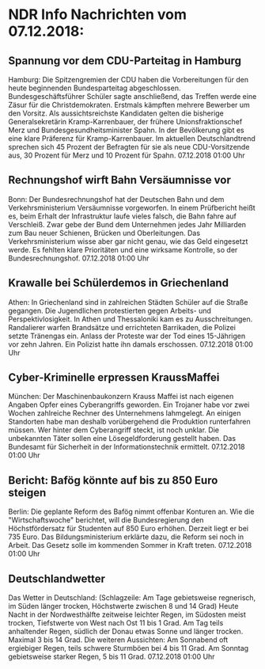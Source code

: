 # NDR Info Nachrichten vom 07.12.2018:


## Spannung vor dem CDU-Parteitag in Hamburg
Hamburg: Die Spitzengremien der CDU haben die Vorbereitungen für den heute beginnenden Bundesparteitag abgeschlossen. Bundesgeschäftsführer Schüler sagte anschließend, das Treffen werde eine Zäsur für die Christdemokraten. Erstmals kämpften mehrere Bewerber um den Vorsitz. Als aussichtsreichste Kandidaten gelten die bisherige Generalsekretärin Kramp-Karrenbauer, der frühere Unionsfraktionschef Merz und Bundesgesundheitsminister Spahn. In der Bevölkerung gibt es eine klare Präferenz für Kramp-Karrenbauer. Im aktuellen Deutschlandtrend sprechen sich 45 Prozent der Befragten für sie als neue CDU-Vorsitzende aus, 30 Prozent für Merz und 10 Prozent für Spahn. 07.12.2018 01:00 Uhr 

## Rechnungshof wirft Bahn Versäumnisse vor
Bonn: Der Bundesrechnungshof hat der Deutschen Bahn und dem Verkehrsministerium Versäumnisse vorgeworfen. In einem Prüfbericht heißt es, beim Erhalt der Infrastruktur laufe vieles falsch, die Bahn fahre auf Verschleiß. Zwar gebe der Bund dem Unternehmen jedes Jahr Milliarden zum Bau neuer Schienen, Brücken und Oberleitungen. Das Verkehrsministerium wisse aber gar nicht genau, wie das Geld eingesetzt werde. Es fehlten klare Prioritäten und eine wirksame Kontrolle, so der Bundesrechnungshof. 07.12.2018 01:00 Uhr 

## Krawalle bei Schülerdemos in Griechenland
Athen: In Griechenland sind in zahlreichen Städten Schüler auf die Straße gegangen. Die Jugendlichen protestierten gegen Arbeits- und Perspektivlosigkeit. In Athen und Thessaloniki kam es zu Ausschreitungen. Randalierer warfen Brandsätze und errichteten Barrikaden, die Polizei setzte Tränengas ein. Anlass der Proteste war der Tod eines 15-Jährigen vor zehn Jahren. Ein Polizist hatte ihn damals erschossen. 07.12.2018 01:00 Uhr 

## Cyber-Kriminelle erpressen KraussMaffei
München: Der Maschinenbaukonzern Krauss Maffei ist nach eigenen Angaben Opfer eines Cyberangriffs geworden. Ein Trojaner habe vor zwei Wochen zahlreiche Rechner des Unternehmens lahmgelegt. An einigen Standorten habe man deshalb vorübergehend die Produktion runterfahren müssen. Wer hinter dem Cyberangriff steckt, ist noch unklar. Die unbekannten Täter sollen eine Lösegeldforderung gestellt haben. Das Bundesamt für Sicherheit in der Informationstechnik ermittelt. 07.12.2018 01:00 Uhr 

## Bericht: Bafög könnte auf bis zu 850 Euro steigen
Berlin: Die geplante Reform des Bafög nimmt offenbar Konturen an. Wie die "Wirtschaftswoche" berichtet, will die Bundesregierung den Höchstfördersatz für Studenten auf 850 Euro erhöhen. Derzeit liegt er bei 735 Euro. Das Bildungsministerium erklärte dazu, die Reform sei noch in Arbeit. Das Gesetz solle im kommenden Sommer in Kraft treten. 07.12.2018 01:00 Uhr 

## Deutschlandwetter
Das Wetter in Deutschland:
(Schlagzeile: Am Tage gebietsweise regnerisch, im Süden länger trocken, Höchstwerte zwischen 8 und 14 Grad) Heute Nacht in der Nordwesthälfte zeitweise leichter Regen, im Südosten meist trocken, Tiefstwerte von West nach Ost 11 bis 1 Grad. Am Tag teils anhaltender Regen, südlich der Donau etwas Sonne und länger trocken. Maximal 3 bis 14 Grad. Die weiteren Aussichten: Am Sonnabend oft ergiebiger Regen, teils schwere Sturmböen bei 4 bis 11 Grad. Am Sonntag gebietsweise starker Regen, 5 bis 11 Grad. 07.12.2018 01:00 Uhr 

